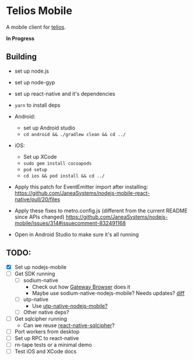 # Telios Mobile

A mobile client for [telios](https://telios.io).

**In Progress**

## Building

- set up node.js
- set up node-gyp
- set up react-native and it's dependencies
- `yarn` to install deps

- Android:
	- set up Android studio
	- `cd android && ./gradlew clean && cd ../`
- iOS:
	- Set up XCode
	- `sudo gem install cocoapods`
	- `pod setup`
	- `cd ios && pod install && cd ../`
- Apply this patch for EventEmitter import after installing: https://github.com/JaneaSystems/nodejs-mobile-react-native/pull/20/files
- Apply these fixes to metro.config.js (different from the current README since APIs changed) https://github.com/JaneaSystems/nodejs-mobile/issues/314#issuecomment-832491168
- Open in Android Studio to make sure it's all running

## TODO:

- [x] Set up nodejs-mobile
- [ ] Get SDK running
	- [ ] sodium-native
		- Check out how [Gateway Browser](https://gitlab.com/gateway-browser/gateway/-/blob/master/tools/build-backend.js) does it
		- Maybe use sodium-native-nodejs-mobile? Needs updates? [diff](https://github.com/sodium-friends/sodium-native/compare/master...staltz:master)
	- [ ] utp-native
		- Use [utp-native-nodejs-mobile?](https://github.com/mafintosh/utp-native/compare/master...staltz:master)
	- [ ] Other native deps?
- [ ] Get sqlcipher running
	- Can we reuse [react-native-sqlcipher](https://www.npmjs.com/package/react-native-sqlcipher)?
- [ ] Port workers from desktop
- [ ] Set up RPC to react-native
- [ ] rn-tape tests or a minimal demo
- [ ] Test iOS and XCode docs
